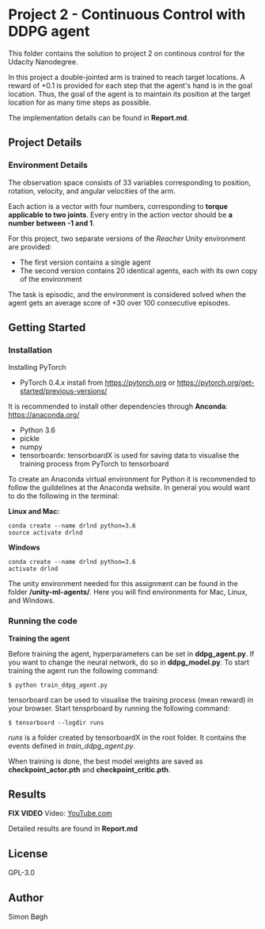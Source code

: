 # Project 2 - Continuous Control with DDPG agent
This folder contains the solution to project 2 on continous control for the Udacity Nanodegree.

In this project a double-jointed arm is trained to reach target locations. A reward of +0.1 is provided for each step that the agent's hand is in the goal location. Thus, the goal of the agent is to maintain its position at the target location for as many time steps as possible.

The implementation details can be found in **Report.md**.

## Project Details

### Environment Details
The observation space consists of 33 variables corresponding to position, rotation, velocity, and angular velocities of the arm. 

Each action is a vector with four numbers, corresponding to **torque applicable to two joints**. Every entry in the action vector should be **a number between -1 and 1**.

For this project, two separate versions of the *Reacher* Unity environment are provided:
* The first version contains a single agent
* The second version contains 20 identical agents, each with its own copy of the environment  

The task is episodic, and the environment is considered solved when the agent gets an average score of +30 over 100 consecutive episodes.

## Getting Started
### Installation

Installing PyTorch
* PyTorch 0.4.x install from https://pytorch.org or https://pytorch.org/get-started/previous-versions/

It is recommended to install other dependencies through **Anconda**: https://anaconda.org/
* Python 3.6
* pickle
* numpy
* tensorboardx: tensorboardX is used for saving data to visualise the training process from PyTorch to tensorboard 

To create an Anaconda virtual environment for Python it is recommended to follow the guildelines at the Anaconda website. In general you would want to do the following in the terminal:

**Linux and Mac:**

    conda create --name drlnd python=3.6
    source activate drlnd

**Windows**

    conda create --name drlnd python=3.6
    activate drlnd

The unity environment needed for this assignment can be found in the folder **/unity-ml-agents/**. Here you will find environments for Mac, Linux, and Windows.

### Running the code

**Training the agent**

Before training the agent, hyperparameters can be set in **ddpg_agent.py**. If you want to change the neural network, do so in **ddpg_model.py**. To start training the agent run the following command:

    $ python train_ddpg_agent.py

tensorboard can be used to visualise the training process (mean reward) in your browser. Start tensprboard by running the following command:

    $ tensorboard --logdir runs

*runs* is a folder created by tensorboardX in the root folder. It contains the events defined in *train_ddpg_agent.py*.

When training is done, the best model weights are saved as **checkpoint_actor.pth** and **checkpoint_critic.pth**.

## Results
**FIX VIDEO**
Video: [YouTube.com](https://youtu.be/laOg6DYBc6c)

Detailed results are found in **Report.md**

## License
GPL-3.0

## Author
Simon Bøgh

